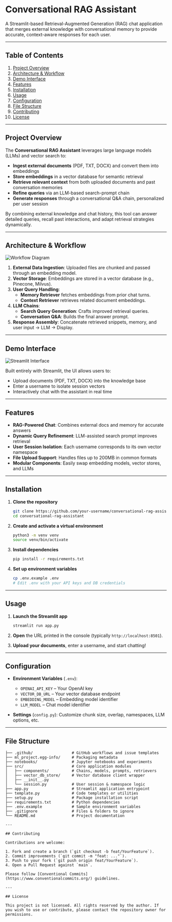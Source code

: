 # Conversational RAG Assistant



A Streamlit-based Retrieval-Augmented Generation (RAG) chat application that merges external knowledge with conversational memory to provide accurate, context-aware responses for each user.

---

## Table of Contents

1. [Project Overview](#project-overview)
2. [Architecture & Workflow](#architecture--workflow)
3. [Demo Interface](#demo-interface)
4. [Features](#features)
5. [Installation](#installation)
6. [Usage](#usage)
7. [Configuration](#configuration)
8. [File Structure](#file-structure)
9. [Contributing](#contributing)
10. [License](#license)

---

## Project Overview

The **Conversational RAG Assistant** leverages large language models (LLMs) and vector search to:

- **Ingest external documents** (PDF, TXT, DOCX) and convert them into embeddings
- **Store embeddings** in a vector database for semantic retrieval
- **Retrieve relevant context** from both uploaded documents and past conversation memories
- **Refine queries** via an LLM-based search-prompt chain
- **Generate responses** through a conversational Q&A chain, personalized per user session

By combining external knowledge and chat history, this tool can answer detailed queries, recall past interactions, and adapt retrieval strategies dynamically.

---

## Architecture & Workflow

![Workflow Diagram](./assets/workflow_and_architecture.png)

1. **External Data Ingestion**: Uploaded files are chunked and passed through an embedding model.
2. **Vector Storage**: Embeddings are stored in a vector database (e.g., Pinecone, Milvus).
3. **User Query Handling**:
   - **Memory Retriever** fetches embeddings from prior chat turns.
   - **Context Retriever** retrieves related document embeddings.
4. **LLM Chains**:
   - **Search Query Generation**: Crafts improved retrieval queries.
   - **Conversation Q&A**: Builds the final answer prompt.
5. **Response Assembly**: Concatenate retrieved snippets, memory, and user input → LLM → Display.

---

## Demo Interface

![Streamlit Interface](./assets/interface.png)

Built entirely with Streamlit, the UI allows users to:

- Upload documents (PDF, TXT, DOCX) into the knowledge base
- Enter a username to isolate session vectors
- Interactively chat with the assistant in real time



---

## Features

- **RAG-Powered Chat**: Combines external docs and memory for accurate answers
- **Dynamic Query Refinement**: LLM-assisted search prompt improves retrieval
- **User Session Isolation**: Each username corresponds to its own vector namespace
- **File Upload Support**: Handles files up to 200MB in common formats
- **Modular Components**: Easily swap embedding models, vector stores, and LLMs

---

## Installation

1. **Clone the repository**

   ```bash
   git clone https://github.com/your-username/conversational-rag-assistant.git
   cd conversational-rag-assistant
   ```

2. **Create and activate a virtual environment**

   ```bash
   python3 -m venv venv
   source venv/bin/activate
   ```

3. **Install dependencies**

   ```bash
   pip install -r requirements.txt
   ```

4. **Set up environment variables**

   ```bash
   cp .env.example .env
   # Edit .env with your API keys and DB credentials
   ```

---

## Usage

1. **Launch the Streamlit app**

   ```bash
   streamlit run app.py
   ```

2. **Open** the URL printed in the console (typically `http://localhost:8501`).

3. **Upload your documents**, enter a username, and start chatting!

---

## Configuration

- **Environment Variables** (`.env`):

  - `OPENAI_API_KEY` – Your OpenAI key
  - `VECTOR_DB_URL`  – Your vector database endpoint
  - `EMBEDDING_MODEL` – Embedding model identifier
  - `LLM_MODEL`      – Chat model identifier

- **Settings** (`config.py`): Customize chunk size, overlap, namespaces, LLM options, etc.

---

## File Structure

```
├── .github/                 # GitHub workflows and issue templates
├── ml_project.egg-info/     # Packaging metadata
├── notebooks/               # Jupyter notebooks and experiments
├── src/                     # Core application modules
│   ├── components/          # Chains, models, prompts, retrievers
│   ├── vector_db_store/     # Vector database client wrapper
│   ├── __init__.py
│   └── session.py           # User session & namespace logic
├── app.py                   # Streamlit application entrypoint
├── template.py              # Code templates or utilities
├── setup.py                 # Package installation script
├── requirements.txt         # Python dependencies
├── .env.example             # Sample environment variables
├── .gitignore               # Files & folders to ignore
└── README.md                # Project documentation

---

## Contributing

Contributions are welcome:

1. Fork and create a branch (`git checkout -b feat/YourFeature`).
2. Commit improvements (`git commit -m "feat: ..."`).
3. Push to your fork (`git push origin feat/YourFeature`).
4. Open a Pull Request against `main`.

Please follow [Conventional Commits](https://www.conventionalcommits.org/) guidelines.

---

## License

This project is not licensed. All rights reserved by the author. If you wish to use or contribute, please contact the repository owner for permissions.

```
